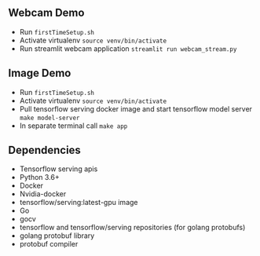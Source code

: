## Webcam Demo
- Run `firstTimeSetup.sh`
- Activate virtualenv `source venv/bin/activate`
- Run streamlit webcam application `streamlit run webcam_stream.py`


## Image Demo
- Run `firstTimeSetup.sh`
- Activate virtualenv `source venv/bin/activate`
- Pull tensorflow serving docker image and start tensorflow model server `make model-server`
- In separate terminal call `make app`


## Dependencies
- Tensorflow serving apis
- Python 3.6+
- Docker
- Nvidia-docker
- tensorflow/serving:latest-gpu image
- Go
- gocv
- tensorflow and tensorflow/serving repositories (for golang protobufs)
- golang protobuf library
- protobuf compiler